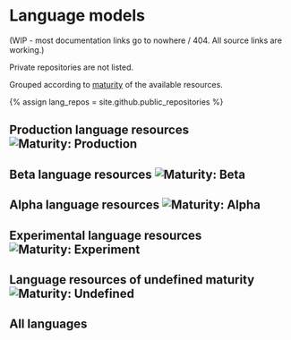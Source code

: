 # Language models

(WIP - most documentation links go to nowhere / 404. All source links are working.)

Private repositories are not listed.

Grouped according to [maturity](https://github.com/divvun/giellalt-svn2git/blob/master/doc/Aftermath.md#language-model-maturity-classification) of the available resources.

{% assign lang_repos = site.github.public_repositories %}

## Production language resources ![Maturity: Production](https://img.shields.io/badge/Maturity-Production-brightgreen.svg)

<div id="prod_languges" class="twocolumn" ></div>

## Beta language resources ![Maturity: Beta](https://img.shields.io/badge/Maturity-Beta-yellow.svg)

<div id="beta_languges" class="twocolumn" ></div>

## Alpha language resources ![Maturity: Alpha](https://img.shields.io/badge/Maturity-Alpha-red.svg)

<div id="alpha_languges" class="twocolumn" ></div>

## Experimental language resources ![Maturity: Experiment](https://img.shields.io/badge/Maturity-Experiment-black.svg)

<div id="exper_languges" class="twocolumn" ></div>

## Language resources of undefined maturity ![Maturity: Undefined](https://img.shields.io/badge/Maturity-Undefined-lightgrey.svg)

<div id="undef_languges" class="twocolumn" ></div>

## All languages

<div id="languge_container"></div>

<script src="/assets/js/langtable.js"></script>
<script>
const domContainer = document.querySelector('#languge_container');
domContainer.appendChild(langTables({{lang_repos|jsonify}}))
</script>

<script>
const domProdLangs = document.querySelector('#prod_languges');
domProdLangs.appendChild(addTable({{lang_repos|jsonify}}, 'lang-', ['maturity-prod']))
</script>

<script>
const domBetaLangs = document.querySelector('#beta_languges');
domBetaLangs.appendChild(addTable({{lang_repos|jsonify}}, 'lang-', ['maturity-beta']))
</script>

<script>
const domAlphaLangs = document.querySelector('#alpha_languges');
domAlphaLangs.appendChild(addTable({{lang_repos|jsonify}}, 'lang-', ['maturity-alpha']))
</script>

<script>
const domExperLangs = document.querySelector('#exper_languges');
domExperLangs.appendChild(addTable({{lang_repos|jsonify}}, 'lang-', ['maturity-exper']))
</script>

<script>
const domUndefLangs = document.querySelector('#undef_languges');
domUndefLangs.appendChild(addNegTable({{lang_repos|jsonify}}, 'lang-', ['maturity-exper', 'maturity-beta', 'maturity-alpha', 'maturity-prod']))
</script>
